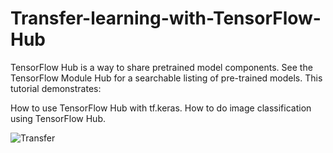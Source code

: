 # Transfer-learning-with-TensorFlow-Hub

TensorFlow Hub is a way to share pretrained model components. See the TensorFlow Module Hub for a searchable listing of pre-trained models. This tutorial demonstrates:

How to use TensorFlow Hub with tf.keras. How to do image classification using TensorFlow Hub.

![Transfer](https://res.cloudinary.com/dyd911kmh/image/upload/f_auto,q_auto:best/v1516368587/transfer-learning_2x_hjrupn.png)
